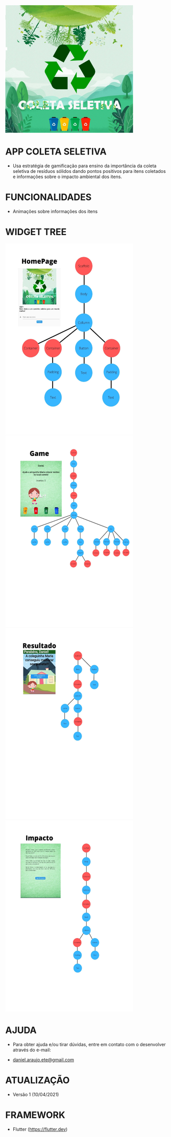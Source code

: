 <img src="https://raw.githubusercontent.com/DanielAraujo86/app_gil/main/assets/imagens/Coleta_seletiva_2.jpeg" width="400" height="400"/>

# **APP COLETA SELETIVA**

* Usa estratégia de gamificação para ensino da importância da coleta seletiva de resíduos sólidos dando pontos positivos para itens coletados e informações sobre o impacto ambiental dos itens.


# **FUNCIONALIDADES**

* Animações sobre informações dos itens

# **WIDGET TREE**

<img src="https://github.com/DanielAraujo86/app_gil/blob/main/assets/imagens/HomePage.jpg" width="400" height="600"/>

<img src="https://github.com/DanielAraujo86/app_gil/blob/main/assets/imagens/Game.jpg" width="400" height="600"/>

<img src="https://github.com/DanielAraujo86/app_gil/blob/main/assets/imagens/Resultado.jpg" width="400" height="600"/>

<img src="https://github.com/DanielAraujo86/app_gil/blob/main/assets/imagens/Impacto.jpg" width="400" height="600"/>


# **AJUDA**

* Para obter ajuda e/ou tirar dúvidas, entre em contato com o desenvolver através do e-mail:

* daniel.araujo.ete@gmail.com

# **ATUALIZAÇÃO**

* Versão 1 (10/04/2021)

# **FRAMEWORK**

* Flutter (https://flutter.dev)
